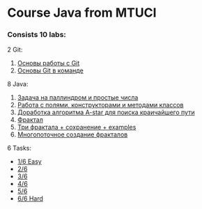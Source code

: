 # Course Java from MTUCI

### Consists 10 labs:

2 Git:

1. [Основы работы с Git]()
2. [Основы Git в команде]()

8 Java:

1. [Задача на паллиндром и простые числа](https://github.com/Ghostik-gh/JavaCourse/tree/develop/JavaLaba1)
2. [Работа с полями, конструкторами и методами классов](https://github.com/Ghostik-gh/JavaCourse/tree/develop/JavaLaba2)
3. [Доработка алгоритма A-star для поиска краичайшего пути](https://github.com/Ghostik-gh/JavaCourse/tree/develop/JavaLaba3)
4. [Фрактал](https://github.com/Ghostik-gh/JavaCourse/tree/develop/JavaLaba4)
5. [Три фрактала + сохранение + examples](https://github.com/Ghostik-gh/JavaCourse/tree/develop/JavaLaba5)
6. [Многопоточное создание фракталов](https://github.com/Ghostik-gh/JavaCourse/tree/develop/JavaLaba6)

6 Tasks: 

* [1/6 Easy](https://github.com/Ghostik-gh/JavaCourse/tree/main/Task1)
* [2/6](https://github.com/Ghostik-gh/JavaCourse/tree/main/Task2)
* [3/6](https://github.com/Ghostik-gh/JavaCourse/tree/main/Task3)
* [4/6](https://github.com/Ghostik-gh/JavaCourse/tree/main/Task4)
* [5/6](https://github.com/Ghostik-gh/JavaCourse/tree/main/Task5)
* [6/6 Hard](https://github.com/Ghostik-gh/JavaCourse/tree/main/Task6)
